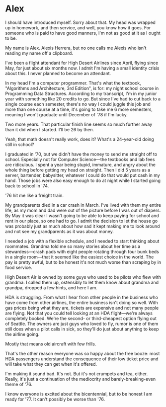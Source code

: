 # Alex

I should have introduced myself. 
Sorry about that. 
My head was wrapped up in homework, and then service, and well, you know how it goes. 
For someone who is paid to have good manners, I'm not as good at it as I ought to be.

My name is Alex. 
Alexis Herrera, but no one calls me Alexis who isn't reading my name off a clipboard.

I've been a flight attendant for High Desert Airlines since April, flying since May, for just about six months now. 
I admit I'm having a small identity crisis about this. 
I never planned to become an attendant.

In my head I'm a computer programmer. 
That's what the textbook, "Algorithms and Architecture, 3rd Edition", is for: my night school course in Programming Data Structures. 
According to my transcript, I'm in my junior year with something like 20 credits to go. 
But since I've had to cut back to a single course each semester, there's no way I could juggle this job and more than one course at a time, it's going to take me 6 more semesters, meaning I won't graduate until December of '78 if I'm lucky.

Two more years. 
That particular finish line seems so much further away than it did when I started. 
I'll be 26 by then.

Yeah, that math doesn't really work, does it?
What's a 24-year-old doing still in school?

I graduated in '70, but we didn't have the money to send me straight off to school. 
Especially not for Computer Science—the textbooks and lab fees are ridiculous. 
I spent a year being stupid, immature, and angry about the whole thing before getting my head on straight. 
Then I did 5 years as a server, bartender, babysitter, whatever I could do that would put cash in my hand. 
Those jobs were also easy enough to do at night while I started going back to school in '74.

'76 hit me like a freight train.

My grandparents died in a car crash in March. 
I've lived with them my entire life, as my mom and dad were out of the picture before I was out of diapers. 
By May it was clear I wasn't going to be able to keep paying for school and rent in our place, so one had to go. 
I admit the decision to let the house go was probably just as much about how sad it kept making me to look around and not see my grandparents as it was about money.

I needed a job with a flexible schedule, and I needed to start thinking about roommates. 
Grandma told me so many stories about her time as a stewardess—crash pads with eight people rotating through four bunk beds in a single room—that it seemed like the easiest choice in the world. 
The pay is pretty awful, but to be honest it's not much worse than scraping by in food service.

High Desert Air is owned by some guys who used to be pilots who flew with grandma. 
I called them up, ostensibly to let them know about grandma and grandpa, dropped a few hints, and here I am.

HDA is struggling. 
From what I hear from other people in the business who have come from other airlines, the entire business isn't doing so well. 
With gas prices being what they are, tickets are expensive and not many people are flying. 
Not that you could tell looking at an HDA flight—we're always completely booked. 
We're the second- or third-cheapest option flying out of Seattle. 
The owners are just guys who loved to fly, rumor is one of them still does when a pilot calls in sick, so they'll do just about anything to keep the airline going.

Mostly that means old aircraft with few frills.

That's the other reason everyone was so happy about the free booze: most HDA passengers understand the consequence of their low ticket price and will take what they can get when it's offered.

I'm making it sound bad. 
It's not. 
But it's not crumpets and tea, either. 
Really, it's just a continuation of the mediocrity and barely-breaking-even theme of '76.

I know everyone is excited about the bicentennial, but to be honest I am ready for '77. 
It can't possibly be worse than '76.
